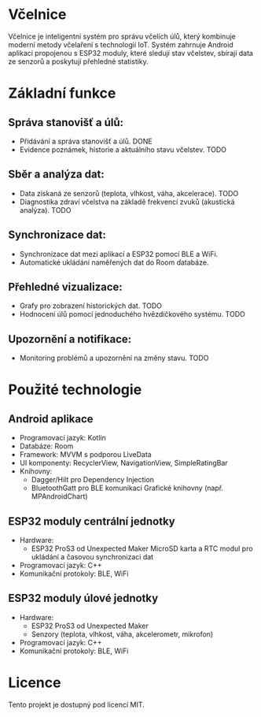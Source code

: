 # Včelnice
Včelnice je inteligentní systém pro správu včelích úlů, který kombinuje moderní metody včelaření s technologií IoT. Systém zahrnuje Android aplikaci propojenou s ESP32 moduly, které sledují stav včelstev, sbírají data ze senzorů a poskytují přehledné statistiky.

# Základní funkce
## Správa stanovišť a úlů:
- Přidávání a správa stanovišť a úlů. DONE
- Evidence poznámek, historie a aktuálního stavu včelstev. TODO
## Sběr a analýza dat:
- Data získaná ze senzorů (teplota, vlhkost, váha, akcelerace). TODO
- Diagnostika zdraví včelstva na základě frekvencí zvuků (akustická analýza). TODO
## Synchronizace dat:
- Synchronizace dat mezi aplikací a ESP32 pomocí BLE a WiFi.
- Automatické ukládání naměřených dat do Room databáze.
## Přehledné vizualizace:
- Grafy pro zobrazení historických dat. TODO
- Hodnocení úlů pomocí jednoduchého hvězdičkového systému. TODO
## Upozornění a notifikace:
- Monitoring problémů a upozornění na změny stavu. TODO

# Použité technologie
## Android aplikace
- Programovací jazyk: Kotlin
- Databáze: Room
- Framework: MVVM s podporou LiveData
- UI komponenty: RecyclerView, NavigationView, SimpleRatingBar
- Knihovny:
  - Dagger/Hilt pro Dependency Injection
  - BluetoothGatt pro BLE komunikaci
     Grafické knihovny (např. MPAndroidChart)
## ESP32 moduly centrální jednotky
- Hardware:
  - ESP32 ProS3 od Unexpected Maker
   MicroSD karta a RTC modul pro ukládání a časovou synchronizaci dat
- Programovací jazyk: C++
- Komunikační protokoly: BLE, WiFi

## ESP32 moduly úlové jednotky
- Hardware:
  - ESP32 ProS3 od Unexpected Maker
  - Senzory (teplota, vlhkost, váha, akcelerometr, mikrofon)
- Programovací jazyk: C++
- Komunikační protokoly: BLE, WiFi

# Licence
Tento projekt je dostupný pod licencí MIT.
